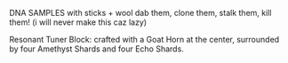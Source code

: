



DNA SAMPLES with sticks + wool dab them, clone them, stalk them, kill them! (i will never make this caz lazy)



Resonant Tuner Block: crafted with a Goat Horn at the center, surrounded by four Amethyst Shards and four Echo Shards.



